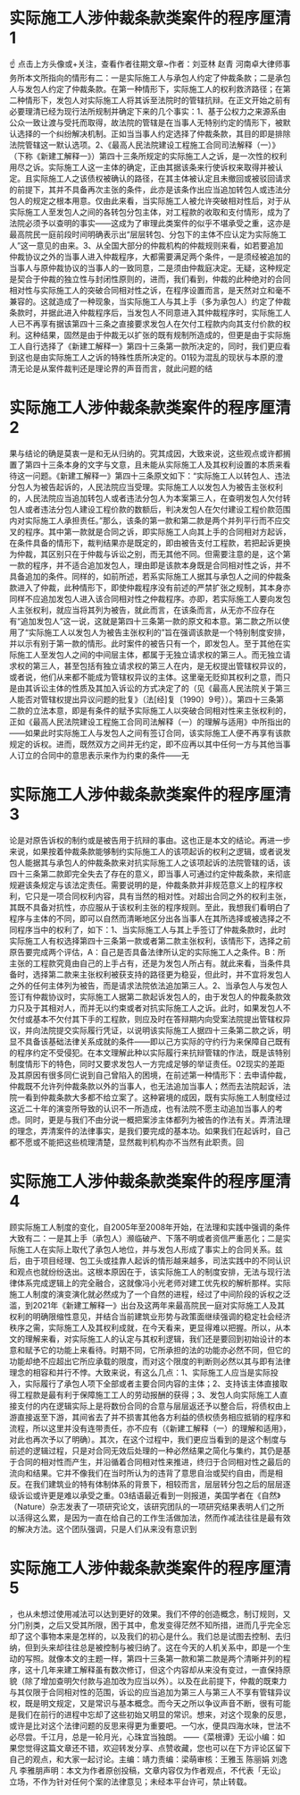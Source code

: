 # 实际施工人涉仲裁条款类案件的程序厘清1

☝ 点击上方头像或+关注，查看作者往期文章~作者：刘亚林 赵青 河南卓大律师事务所本文所指向的情形有二：一是实际施工人与承包人约定了仲裁条款；二是承包人与发包人约定了仲裁条款。在第一种情形下，实际施工人的权利救济路径；在第二种情形下，发包人对实际施工人将其诉至法院时的管辖抗辩。在正文开始之前有必要理清已经为现行法所规制并确定下来的几个事实：1、基于公权力之来源系由公众一致让渡与受托而取得，故法院的管辖是在当事人无特别约定的情形下，被默认选择的一个纠纷解决机制。正如当当事人约定选择了仲裁条款，其目的即是排除法院管辖这一默认选项。2、《最高人民法院建设工程施工合同司法解释（一）》（下称《新建工解释一》）第四十三条所规定的实际施工人之诉，是一次性的权利用尽之诉。实际施工人这一主体的确定，正由其据该条来行使诉权来取得并被认定。且实际施工人之该债权被确认的路径，在其主体被认定且未撤回或被驳回请求的前提下，其并不具备再次主张的条件，此亦是该条作出应当追加转包人或违法分包人的规定之根本用意。仅由此来看，当实际施工人被允许突破相对性后，对于从实际施工人至发包人之间的各转包分包主体，对工程款的收取和支付情形，成为了法院必须予以查明的事实——这成为了审理此类案件的似乎不堪承受之重，这亦是最高院民一庭前段时间明确表示出“层层转包、分包下的主体不应认定为实际施工人”这一意见的由来。3、从全国大部分的仲裁机构的仲裁规则来看，如若要追加仲裁协议之外的当事人进入仲裁程序，大都需要满足两个条件，一是须经被追加的当事人与原仲裁协议的当事人的一致同意，二是须由仲裁庭决定。无疑，这种规定是契合于仲裁的独立性与封闭性原则的，进而，我们看到，仲裁的此种绝对的合同相对性与实际施工人的突破合同相对性之诉，在程序设置而言，是天然对立和毫不兼容的。这就造成了一种现象，当实际施工人与其上手（多为承包人）约定了仲裁条款时，并据此进入仲裁程序后，当发包人不同意进入其仲裁程序时，实际施工人人已不再享有据该第四十三条之直接要求发包人在欠付工程款内向其支付价款的权利。这种结果，固然是由于仲裁无以扩张的既有规制所造成的，但更是由于实际施工人自行选择了《新建工解释一》第四十三条第一款所决定的，同时，我们更应看到这也是由实际施工人之诉的特殊性质所决定的。01较为混乱的现状与本原的澄清无论是从案件裁判还是理论界的声音而言，就此问题的结

# 实际施工人涉仲裁条款类案件的程序厘清2

果与结论的确是莫衷一是和无从归纳的。究其成因，大致来说，这些观点或许都搁置了第四十三条本身的文字与文意，且未能从实际施工人及其权利设置的本质来看待这一问题。《新建工解释一》第四十三条原文如下：“实际施工人以转包人、违法分包人为被告起诉的，人民法院应当受理。实际施工人以发包人为被告主张权利的，人民法院应当追加转包人或者违法分包人为本案第三人，在查明发包人欠付转包人或者违法分包人建设工程价款的数额后，判决发包人在欠付建设工程价款范围内对实际施工人承担责任。”那么，该条的第一款和第二款是两个并列平行而不应交叉的程序。其中第一款就是合同之诉，即实际施工人向其上手的合同相对方起诉，在条件具备的情形下，裁判结果亦是既定的，即由被告支付工程款，若把起诉更换为仲裁，其区别只在于仲裁与诉讼之别，而无其他不同。但需要注意的是，这个第一款的程序，并不适合追加发包人，理由即是该款本身既是合同相对性之诉，并不具备追加的条件。同样的，如前所述，若系实际施工人据其与承包人之间的仲裁条款进入了仲裁，此种情形下，即使仲裁程序没有前述的严禁扩张之规制，其本身亦同样不应追加发包人进入该合同相对性之仲裁程序。亦即，若实际施工人要向发包人主张权利，就应当将其列为被告，就此而言，在该条而言，从无亦不应存在有“追加发包人”这一说，这就是第四十三条第一款的原文和本意。第二款之所以使用了“实际施工人以发包人为被告主张权利的”旨在强调该款是一个特别制度安排，并以示有别于第一款的情形。此时案件的被告只有一个，即发包人。至于其他在实际施工人至发包人之间的中间层主体，都属于无独立请求权的第三人。而无独立请求权的第三人，甚至包括有独立请求权的第三人在内，是无权提出管辖权异议的，或者说，他们从来都不能成为管辖权异议的主体。这里毫无贬抑其权利之意，而只是由其诉讼主体的性质及其加入诉讼的方式决定了的（见《最高人民法院关于第三人能否对管辖权提出异议问题的批复》（法[经]复〔1990〕9号））。第四十三条第二款的立法本意，即是有条件的赋予实际施工人以突破合同相对性来主张权利的，正如《最高人民法院建设工程施工合同司法解释（一）的理解与适用》中所指出的——如果此时实际施工人与发包人之间有签订合同，该实际施工人便不再享有该款规定的诉权。进而，既然双方之间并无约定，即不应再以其中任何一方与其他当事人订立的合同中的意思表示来作为约束的条件——无

# 实际施工人涉仲裁条款类案件的程序厘清3

论是对原告诉权的制约或是被告用于抗辩的事由。这也正是本文的结论。再进一步来说，如果按着仲裁条款能够制约实际施工人的该项起诉的权利之逻辑，或者说发包人能据其与承包人的仲裁条款来对抗实际施工人之该项起诉的法院管辖的话，该四十三条第二款即完全失去了存在的意义，即当事人可通过约定仲裁条款，来彻底规避该条规定与该法定责任。需要说明的是，仲裁条款并非规范意义上的程序权利，它只是一项合同权利内容，具有当然的相对性。对超出合同之外的权利主张，其既不具备对抗性，亦应服从于该权利主张的程序规则。至此，我想我们看明白了程序与主体的不同，即可以自然而清晰地区分出各当事人在其所选择或被选择之不同程序当中的权利了，如下：1、当实际施工人与其上手签订了仲裁条款时，此时实际施工人有权选择第四十三条第一款或者第二款主张权利，该情形下，选择之前原告要完成两个评估，A：自己是否具备法律所认定的实际施工人之条件。B：所主张的工程款究竟由自己的上手占有，还是为发包人所占有。就此来看，当条件具备时，选择第二款来主张权利被获支持的路径更为稳妥，但此时，并不宜将发包人之外的任何主体列为被告，而是请求法院依法追加第三人。2、当承包人与发包人签订有仲裁协议时，实际施工人据第二款起诉发包人的，由于发包人的仲裁条款效力只及于其相对人，而并无以约束或者对抗实际施工人之诉。此时，如果发包人不欠付或基本不欠付其下手的工程款，则应及时在答辩期内向受案法院提出管辖权异议，并向法院提交实际履行凭证，以说明该实际施工人据四十三条第二款之诉，明显不具备该基础法律关系成就的条件——即以己方实际的守约行为来保障自己既有的程序约定不受侵犯。在本文理解此种以实际履行来抗辩管辖的作法，既是该特别制度情形下的特色，同时又要求发包人一方完成足够的举证责任。02现实的差距及其原因有很多同仁说到自己曾陷入的困境，在前述第一种情形下：去申请仲裁，仲裁既不允许列仲裁条款以外的当事人，也无法追加当事人；然而去法院起诉，法院一看到仲裁条款大多都不给立案了。这种窘境的成因，既有实际施工人制度经过这近二十年的演变所导致的认识不一所造成，也有法院不愿主动追加当事人的考虑。同时，更是与我们不由分说一概把案涉主体都列为被告的作法有关。弄清法理的理念，弄清案件的法律事实，是我们要完成的基本功。如果我们在起诉时，自己都不愿或不能把这些梳理清楚，显然裁判机构亦不当然有此职责。回

# 实际施工人涉仲裁条款类案件的程序厘清4

顾实际施工人制度的变化，自2005年至2008年开始，在法理和实践中强调的条件大致有二：一是其上手（承包人）濒临破产、下落不明或者资信严重恶化；二是实际施工人在实际上取代了承包人地位，并与发包人形成了事实上的合同关系。兹后，由于项目经理、包工头或挂靠人起诉的情形越来越多，司法实践中的不同认识和观点也就纷纷迭出。这根本原因在于，该实际施工人的制度安排，无法与现行法律体系完成逻辑上的完全融合，这就像冯小光老师对建工优先权的解析那样。实际施工人制度的演变演化就必然成为了一个自然的进程，经过了中间阶段的诉权之泛滥，到2021年《新建工解释一》出台及这两年来最高院民一庭对实际施工人及其权利的明确限缩性意见，并结合当前建筑业形势与政策面继续强调的稳定社会经济秩序之需，实际施工人及其权利成就，在今天看来，更显得难以把握。所以，从本文的理解来看，对实际施工人的认定与其权利逻辑，我们还是要回到初始设计的本意和赋予它的功能上来看待。时期不同，它所承担的法的功能亦必然不同，但它的功能却绝不应超出它所应承载的限度，而对这个限度的判断则必然以其与即有法律理念的相容和并行不悖。大致来说，有这么几点：1、实际施工人应当是实际投入，实际履行了承包人项下全部或者主要合同内容的主体；2、支持该主体直接取得工程款是最有利于保障施工工人的劳动报酬的获得；3、发包人向实际施工人直接支付的内在逻辑实际上是将数份合同的合意与层层返还予以整合后，将债权由上游直接返至下游，其间省去了并不损害其他各方利益的债权债务相应抵销的程序和流程，所以这里并没有连带责任，亦不应有（《新建工解释（一）的理解和适用》，对此也再次予以了明确）。其次，在这个过程中，我们更应当看到的是这个制度与前述的逻辑过程，只是对合同无效后处理的一种必然结果之简化与集约，其仍是基于合同的相对性而产生，并沿循着合同相对性来推进，终归于合同相对性之最后的流向和结果。它并不像我们在当时所认为的违背了意思自治或契约自由，而是相反。在我们建筑业的特有体制体系的背景下，相较而言，层层转分包之后的层层逐级诉讼或许更是难以承受之重。03结语最近看到一则报道，美国学者在《自然》（Nature）杂志发表了一项研究论文，该研究团队的一项研究结果表明人们之所以活得这么累，是因为一直在给自己的工作生活做加法，然而作减法往往是最有效的解决方法。这个团队强调，只是人们从来没有意识到

# 实际施工人涉仲裁条款类案件的程序厘清5

，也从未想过使用减法可以达到更好的效果。我们不停的创造概念，制订规则，又分门别类，之后又受其所限，困于其中，愈发变得茫然不知所措，进而几乎完全忘却了这个事物本来是怎样的，以及我们的初心是什么。我们总是试图去控制、去归纳，但到头来却往往总是被控制与被归纳了。这在今天的人机关系中，即是一个生动的写照。就像本文的主题一样，第四十三条第一款和第二款是两个清晰并列的程序，这十几年来建工解释虽有数次修订，但这个内容却从来没有变过，一直保持原貌（除了增加查明欠付款与追加改为应当以外）。以及在此前提下，仲裁的既束力与其仅限于合同相对性的范围，诉讼的应当追加为第三人与第三人不享有管辖异议权，既是明文规定，又是常识与基本概念。而今天之所以争议声音不断，很有可能是我们在前行的进程中忘却了这些初始又明显的常识。想来，对这个现象的反思，或许是比对这个法律问题的反思来得更为重要吧。一勺水，便具四海水味，世法不必尽尝。千江月，总是一轮月光，心珠宜当独朗。 ——《菜根谭》无讼小编：如果您觉得这篇文章还不错，欢迎转发分享、点赞收藏，您也可以在下方评论区留下自己的观点，和大家一起讨论。主编：靖力责编：梁萌审核：王雅玉 陈丽娟 刘逸凡 李雅朋声明：本文为作者原创投稿，文章内容仅为作者观点，不代表「无讼」立场，不作为针对任何个案的法律意见；未经本平台许可，禁止转载。

